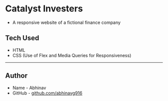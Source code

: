 # Catalyst Investers

- A responsive website of a fictional finance company

## Tech Used

- HTML
- CSS (Use of Flex and Media Queries for Responsiveness)

---

## Author

- Name - Abhinav
- GitHub - [github.com/abhinavg916](https://github.com/abhinavg916)

